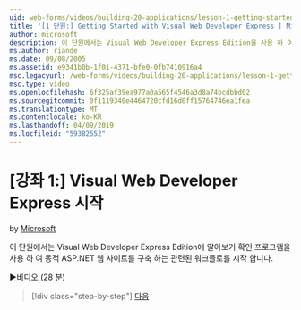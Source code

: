 ```yaml
---
uid: web-forms/videos/building-20-applications/lesson-1-getting-started-with-visual-web-developer-express
title: '[1 단원:] Getting Started with Visual Web Developer Express | Microsoft Docs'
author: microsoft
description: 이 단원에서는 Visual Web Developer Express Edition을 사용 하 여 친숙 한 가져오고 dyn 빌드할 프로그램을 사용 하는 관련된 워크플로 확인을 시작 합니다...
ms.author: riande
ms.date: 09/08/2005
ms.assetid: e9341b0b-1f01-4371-bfe0-0fb7410916a4
msc.legacyurl: /web-forms/videos/building-20-applications/lesson-1-getting-started-with-visual-web-developer-express
msc.type: video
ms.openlocfilehash: 6f325af39ea977a0a565f4546a3d8a74bcdbbd02
ms.sourcegitcommit: 0f1119340e4464720cfd16d0ff15764746ea1fea
ms.translationtype: MT
ms.contentlocale: ko-KR
ms.lasthandoff: 04/09/2019
ms.locfileid: "59382552"
---
```

# <a name="lesson-1-getting-started-with-visual-web-developer-express"></a>[강좌 1:] Visual Web Developer Express 시작

by [Microsoft](https://github.com/microsoft)

이 단원에서는 Visual Web Developer Express Edition에 알아보기 확인 프로그램을 사용 하 여 동적 ASP.NET 웹 사이트를 구축 하는 관련된 워크플로를 시작 합니다.

[&#9654;비디오 (28 분)](https://channel9.msdn.com/Blogs/ASP-NET-Site-Videos/lesson-1-getting-started-with-visual-web-developer-express)

> [!div class="step-by-step"]
> [다음](lesson-2-creating-a-web-forms-user-interface.md)

